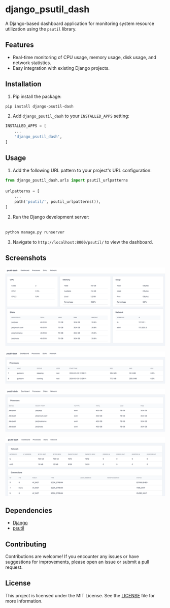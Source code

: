 
# django_psutil_dash

A Django-based dashboard application for monitoring system resource utilization using the `psutil` library.

## Features

- Real-time monitoring of CPU usage, memory usage, disk usage, and network statistics.
- Easy integration with existing Django projects.

## Installation

1. Pip install the package:

```bash
pip install django-psutil-dash
```

2. Add `django_psutil_dash` to your `INSTALLED_APPS` setting:

```python
INSTALLED_APPS = [
    ...
    'django_psutil_dash',
]
```


## Usage

1. Add the following URL pattern to your project's URL configuration:

```python
from django_psutil_dash.urls import psutil_urlpatterns

urlpatterns = [
    ...
    path('psutil/', psutil_urlpatterns()),
]
```

2. Run the Django development server:

```bash

python manage.py runserver
```

3. Navigate to `http://localhost:8000/psutil/` to view the dashboard.

## Screenshots

![Dashboard](screenshots/dashboard.png)

![Processes](screenshots/processes.png)

![Disks](screenshots/disks.png)

![Network](screenshots/network.png)

## Dependencies

- [Django](https://www.djangoproject.com/)
- [psutil](https://github.com/giampaolo/psutil)


## Contributing

Contributions are welcome! If you encounter any issues or have suggestions for improvements, please open an issue or submit a pull request.

## License

This project is licensed under the MIT License. See the [LICENSE](LICENSE) file for more information.
